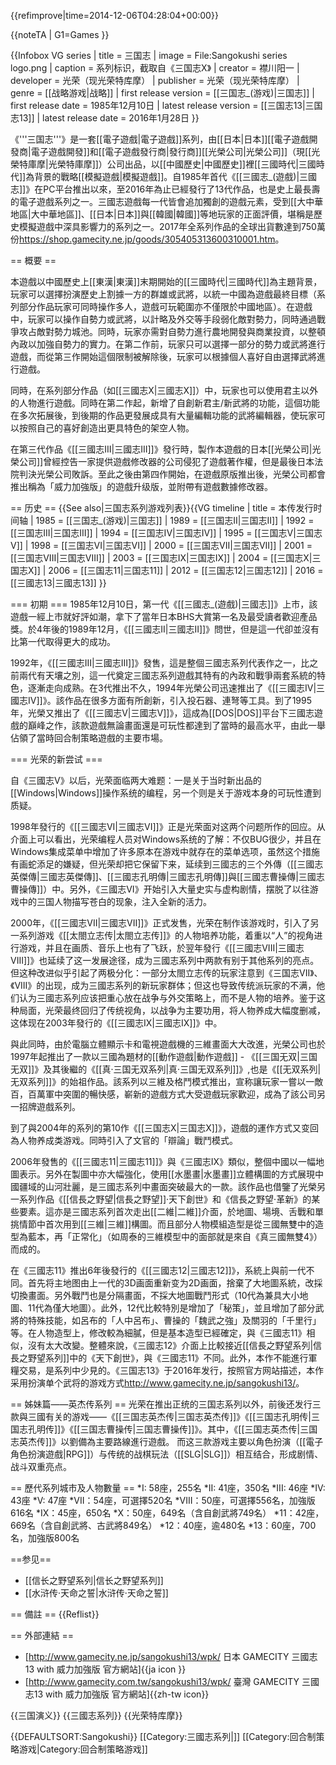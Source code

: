 {{refimprove|time=2014-12-06T04:28:04+00:00}}

{{noteTA
| G1=Games
}}

{{Infobox VG series
| title = 三国志
| image = File:Sangokushi series logo.png
| caption = 系列标识，截取自《三国志X》
| creator = 襟川阳一
| developer = 光荣（现光荣特库摩）
| publisher = 光荣（现光荣特库摩）
| genre = [[战略游戏|战略]]
| first release version = [[三国志_(游戏)|三国志]]
| first release date = 1985年12月10日
| latest release version = [[三国志13|三国志13]]
| latest release date = 2016年1月28日
}}

《'''三国志'''》是一套[[電子遊戲|電子遊戲]]系列，由[[日本|日本]][[電子遊戲開發商|電子遊戲開發]]和[[電子遊戲發行商|發行商]][[光榮公司|光榮公司]]（現[[光榮特庫摩|光榮特庫摩]]）公司出品，以[[中國歷史|中國歷史]]裡[[三國時代|三國時代]]為背景的戰略[[模擬遊戲|模擬遊戲]]。自1985年首代《[[三國志_(遊戲)|三國志]]》在PC平台推出以來，至2016年為止已經發行了13代作品，也是史上最長壽的電子遊戲系列之一。三國志遊戲每一代皆會追加獨創的遊戲元素，受到[[大中華地區|大中華地區]]、[[日本|日本]]與[[韓國|韓國]]等地玩家的正面評價，堪稱是歷史模擬遊戲中深具影響力的系列之一。2017年全系列作品的全球出貨數達到750萬份<ref>https://shop.gamecity.ne.jp/goods/305405313600310001.htm</ref>。

== 概要 ==

本遊戲以中國歷史上[[東漢|東漢]]末期開始的[[三國時代|三國時代]]為主題背景，玩家可以選擇扮演歷史上割據一方的群雄或武將，以統一中國為遊戲最終目標（系列部分作品玩家可同時操作多人，遊戲可玩範圍亦不僅限於中國地區）。在遊戲中，玩家可以操作自勢力或武將，以計略及外交等手段弱化敵對勢力，同時通過戰爭攻占敵對勢力城池。同時，玩家亦需對自勢力進行農地開發與商業投資，以整頓內政以加強自勢力的實力。在第二作前，玩家只可以選擇一部分的勢力或武將進行遊戲，而從第三作開始這個限制被解除後，玩家可以根據個人喜好自由選擇武將進行遊戲。

同時，在系列部分作品（如[[三國志X|三國志X]]）中，玩家也可以使用君主以外的人物進行遊戲。同時在第二作起，新增了自創新君主/新武將的功能，這個功能在多次拓展後，到後期的作品更發展成具有大量編輯功能的武將編輯器，使玩家可以按照自己的喜好創造出更具特色的架空人物。

在第三代作品《[[三國志III|三國志III]]》發行時，製作本遊戲的日本[[光榮公司|光榮公司]]曾經控告一家提供遊戲修改器的公司侵犯了遊戲著作權，但是最後日本法院判決光榮公司敗訴。至此之後由第四作開始，在遊戲原版推出後，光榮公司都會推出稱為「威力加強版」的遊戲升级版，並附帶有遊戲數據修改器。

== 历史 ==
{{See also|三国志系列游戏列表}}{{VG timeline
| title = 本传发行时间轴
| 1985 = [[三国志_(游戏)|三国志]]
| 1989 = [[三国志II|三国志II]]
| 1992 = [[三国志III|三国志III]]
| 1994 = [[三国志IV|三国志IV]]
| 1995 = [[三国志V|三国志V]]
| 1998 = [[三国志VI|三国志VI]]
| 2000 = [[三国志VII|三国志VII]]
| 2001 = [[三国志VIII|三国志VIII]]
| 2003 = [[三国志IX|三国志IX]]
| 2004 = [[三国志X|三国志X]]
| 2006 = [[三国志11|三国志11]]
| 2012 = [[三国志12|三国志12]]
| 2016 = [[三國志13|三國志13]]
}}

=== 初期 ===
1985年12月10日，第一代《[[三國志_(遊戲)|三國志]]》上市，該遊戲一經上市就好評如潮，拿下了當年日本BHS大賞第一名及最受讀者歡迎產品獎。於4年後的1989年12月，《[[三國志II|三國志II]]》問世，但是這一代卻並沒有比第一代取得更大的成功。

1992年，《[[三國志III|三國志III]]》發售，這是整個三國志系列代表作之一，比之前兩代有天壤之別，這一代奠定三國志系列遊戲其特有的內政和戰爭兩套系統的特色，逐漸走向成熟。在3代推出不久，1994年光榮公司迅速推出了《[[三國志IV|三國志IV]]》。該作品在很多方面有所創新，引入投石器、連弩等工具。到了1995年，光榮又推出了《[[三國志V|三國志V]]》，這成為[[DOS|DOS]]平台下三國志遊戲的巔峰之作，該款遊戲無論畫面還是可玩性都達到了當時的最高水平，由此一舉佔領了當時回合制策略遊戲的主要市場。

=== 光荣的新尝试 ===

自《三國志V》以后，光荣面临两大难题：一是关于当时新出品的[[Windows|Windows]]操作系统的编程，另一个则是关于游戏本身的可玩性遭到质疑。

1998年發行的《[[三國志VI|三國志VI]]》正是光荣面对这两个问题所作的回应。从介面上可以看出，光荣编程人员对Windows系统的了解：不仅BUG很少，并且在Windows集成菜单中增加了许多原本在游戏中就存在的菜单选项，虽然这个措施有画蛇添足的嫌疑，但光荣却把它保留下来，延续到三國志的三个外傳（[[三國志英傑傳|三國志英傑傳]]、[[三國志孔明傳|三國志孔明傳]]與[[三國志曹操傳|三國志曹操傳]]）中。另外，《三國志VI》开始引入大量史实与虚构剧情，摆脱了以往游戏中的三国人物描写苍白的现象，注入全新的活力。

2000年，《[[三國志VII|三國志VII]]》正式发售，光荣在制作该游戏时，引入了另一系列游戏《[[太閤立志传|太閤立志传]]》的人物培养功能，着重以“人”的视角进行游戏，并且在画质、音乐上也有了飞跃，於翌年發行《[[三國志VIII|三國志VIII]]》也延续了这一发展途径，成为三國志系列中两款有别于其他系列的亮点。但这种改进似乎引起了两极分化：一部分太閤立志传的玩家注意到《三国志VII》、《VIII》的出现，成为三國志系列的新玩家群体；但这也导致传统派玩家的不满，他们认为三國志系列应该把重心放在战争与外交策略上，而不是人物的培养。鉴于这种局面，光荣最终回归了传统视角，以战争为主要功用，将人物养成大幅度删减，这体现在2003年發行的《[[三國志IX|三國志IX]]》中。

與此同時，由於電腦立體顯示卡和電視遊戲機的三維畫面大大改進，光榮公司也於1997年起推出了一款以三國為題材的[[動作遊戲|動作遊戲]] - 《[[三国无双|三国无双]]》及其後繼的《[[真·三国无双系列|真·三国无双系列]]》,也是《[[无双系列|无双系列]]》的始祖作品。該系列以三維及格鬥模式推出，宣称讓玩家一嘗以一敵百，百萬軍中突圍的暢快感，嶄新的遊戲方式大受遊戲玩家歡迎，成為了該公司另一招牌遊戲系列。

到了與2004年的系列的第10作《[[三国志X|三国志X]]》，遊戲的運作方式又变回為人物养成类游戏。同時引入了文官的「辯論」戰鬥模式。

2006年發售的《[[三國志11|三國志11]]》與《三國志IX》類似，整個中國以一幅地圖表示。另外在製圖中亦大幅強化，使用[[水墨畫|水墨畫]]立體構圖的方式展現中國疆域的山河壯麗，是三國志系列中畫面突破最大的一款。該作品也借鑒了光榮另一系列作品《[[信長之野望|信長之野望]]·天下創世》和《信長之野望·革新》的某些要素。這亦是三國志系列首次走出[[二維|二維]]介面，於地圖、場境、舌戰和單挑情節中首次用到[[三維|三維]]構圖。而且部分人物模組造型是從三國無雙中的造型為藍本，再「正常化」（如周泰的三維模型中的面部就是來自《真三國無雙4》）而成的。

在《三國志11》推出6年後發行的《[[三國志12|三國志12]]》，系統上與前一代不同。首先将主地图由上一代的3D画面重新变为2D画面，捨棄了大地圖系統，改採切換畫面。另外戰鬥也是分隔畫面，不採大地圖戰鬥形式（10代為兼具大小地圖、11代為僅大地圖）。此外，12代比較特別是增加了「秘策」，並且增加了部分武將的特殊技能，如呂布的「人中呂布」、曹操的「魏武之強」及關羽的「千里行」等。在人物造型上，修改較為細膩，但是基本造型已經確定，與《三國志11》相似，沒有太大改變。整體來說，《三國志12》介面上比較接近[[信長之野望系列|信長之野望系列]]中的《天下創世》，與《三國志11》不同。此外，本作不能進行軍糧交易，是系列中少見的。《三国志13》于2016年发行，按照官方网站描述，本作采用扮演单个武将的游戏方式<ref>http://www.gamecity.ne.jp/sangokushi13/</ref>。

== 姊妹篇——英杰传系列 ==
光荣在推出正统的三国志系列以外，前後还发行三款與三國有关的游戏——《[[三国志英杰传|三国志英杰传]]》《[[三国志孔明传|三国志孔明传]]》《[[三国志曹操传|三国志曹操传]]》。其中，《[[三国志英杰传|三国志英杰传]]》以劉備為主要路線進行遊戲。
而这三款游戏主要以角色扮演（[[電子角色扮演遊戲|RPG]]）与传统的战棋玩法（[[SLG|SLG]]）相互结合，形成剧情、战斗双重亮点。

== 歷代系列城市及人物數量 ==
*I: 58座，255名
*II: 41座，350名
*III: 46座
*IV: 43座
*V: 47座
*VII：54座，可選擇520名
*VIII：50座，可選擇556名，加強版616名
*IX：45座，650名
*X：50座，649名（含自創武將749名）
*11：42座，669名（含自創武將、古武將849名）
*12：40座，逾480名
*13：60座，700名，加強版800名

==参见==
* [[信长之野望系列|信长之野望系列]]
* [[水浒传·天命之誓|水浒传·天命之誓]]

== 備註 ==
{{Reflist}}

== 外部連結 ==
* [http://www.gamecity.ne.jp/sangokushi13/wpk/ 日本 GAMECITY 三國志13 with 威力加強版 官方網站]{{ja icon }}
* [http://www.gamecity.com.tw/sangokushi13/wpk/ 臺灣 GAMECITY 三國志13 with 威力加強版 官方網站]{{zh-tw icon}}

{{三国演义}}
{{三國志系列}}
{{光荣特库摩}}

{{DEFAULTSORT:Sangokushi}}
[[Category:三國志系列|]]
[[Category:回合制策略游戏|Category:回合制策略游戏]]